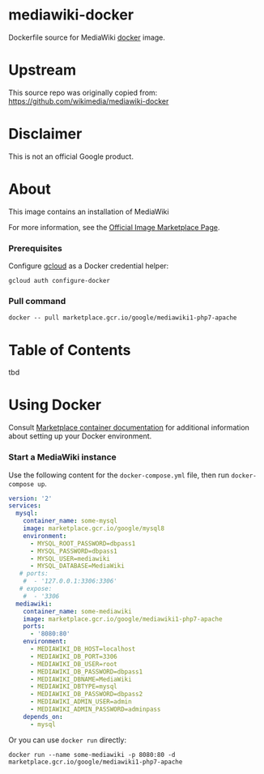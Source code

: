 mediawiki-docker
============

Dockerfile source for MediaWiki [docker](https://docker.io) image.

# Upstream

This source repo was originally copied from:
https://github.com/wikimedia/mediawiki-docker

# Disclaimer

This is not an official Google product.

# About
This image contains an installation of MediaWiki

For more information, see the
[Official Image Marketplace Page](https://console.cloud.google.com/marketplace/product/google/mediawiki1-php7-apache).

### Prerequisites

Configure [gcloud](https://cloud.google.com/sdk/gcloud/) as a Docker credential helper:

```shell
gcloud auth configure-docker
```

### Pull command

```shell
docker -- pull marketplace.gcr.io/google/mediawiki1-php7-apache
```
# <a name="table-of-contents"></a>Table of Contents

tbd

# <a name="using-docker"></a>Using Docker

Consult [Marketplace container documentation](https://cloud.google.com/launcher/docs/launcher-container)
for additional information about setting up your Docker environment.

### <a name="start-a-MediaWiki-instance-docker"></a>Start a MediaWiki instance

Use the following content for the `docker-compose.yml` file, then run `docker-compose up`.

```yaml
version: '2'
services:
  mysql:
    container_name: some-mysql
    image: marketplace.gcr.io/google/mysql8
    environment:
      - MYSQL_ROOT_PASSWORD=dbpass1
      - MYSQL_PASSWORD=dbpass1
      - MYSQL_USER=mediawiki
      - MYSQL_DATABASE=MediaWiki
   # ports:
    #  - '127.0.0.1:3306:3306'
   # expose:
    #  - '3306
  mediawiki:
    container_name: some-mediawiki
    image: marketplace.gcr.io/google/mediawiki1-php7-apache
    ports:
      - '8080:80'
    environment:
      - MEDIAWIKI_DB_HOST=localhost
      - MEDIAWIKI_DB_PORT=3306
      - MEDIAWIKI_DB_USER=root
      - MEDIAWIKI_DB_PASSWORD=dbpass1
      - MEDIAWIKI_DBNAME=MediaWiki
      - MEDIAWIKI_DBTYPE=mysql
      - MEDIAWIKI_DB_PASSWORD=dbpass2
      - MEDIAWIKI_ADMIN_USER=admin
      - MEDIAWIKI_ADMIN_PASSWORD=adminpass
    depends_on:
      - mysql
```
Or you can use `docker run` directly:
```
docker run --name some-mediawiki -p 8080:80 -d marketplace.gcr.io/google/mediawiki1-php7-apache
```

